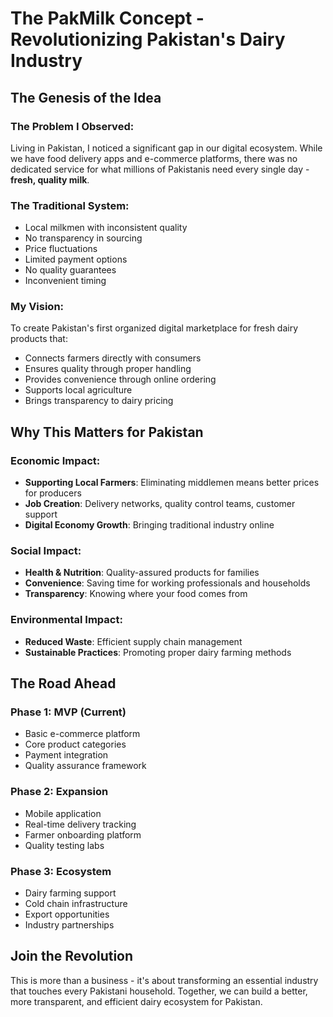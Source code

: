 # The PakMilk Concept - Revolutionizing Pakistan's Dairy Industry

## The Genesis of the Idea

### The Problem I Observed:
Living in Pakistan, I noticed a significant gap in our digital ecosystem. While we have food delivery apps and e-commerce platforms, there was no dedicated service for what millions of Pakistanis need every single day - **fresh, quality milk**.

### The Traditional System:
- Local milkmen with inconsistent quality
- No transparency in sourcing
- Price fluctuations
- Limited payment options
- No quality guarantees
- Inconvenient timing

### My Vision:
To create Pakistan's first organized digital marketplace for fresh dairy products that:
- Connects farmers directly with consumers
- Ensures quality through proper handling
- Provides convenience through online ordering
- Supports local agriculture
- Brings transparency to dairy pricing

## Why This Matters for Pakistan

### Economic Impact:
- **Supporting Local Farmers**: Eliminating middlemen means better prices for producers
- **Job Creation**: Delivery networks, quality control teams, customer support
- **Digital Economy Growth**: Bringing traditional industry online

### Social Impact:
- **Health & Nutrition**: Quality-assured products for families
- **Convenience**: Saving time for working professionals and households
- **Transparency**: Knowing where your food comes from

### Environmental Impact:
- **Reduced Waste**: Efficient supply chain management
- **Sustainable Practices**: Promoting proper dairy farming methods

## The Road Ahead

### Phase 1: MVP (Current)
- Basic e-commerce platform
- Core product categories
- Payment integration
- Quality assurance framework

### Phase 2: Expansion
- Mobile application
- Real-time delivery tracking
- Farmer onboarding platform
- Quality testing labs

### Phase 3: Ecosystem
- Dairy farming support
- Cold chain infrastructure
- Export opportunities
- Industry partnerships

## Join the Revolution

This is more than a business - it's about transforming an essential industry that touches every Pakistani household. Together, we can build a better, more transparent, and efficient dairy ecosystem for Pakistan.